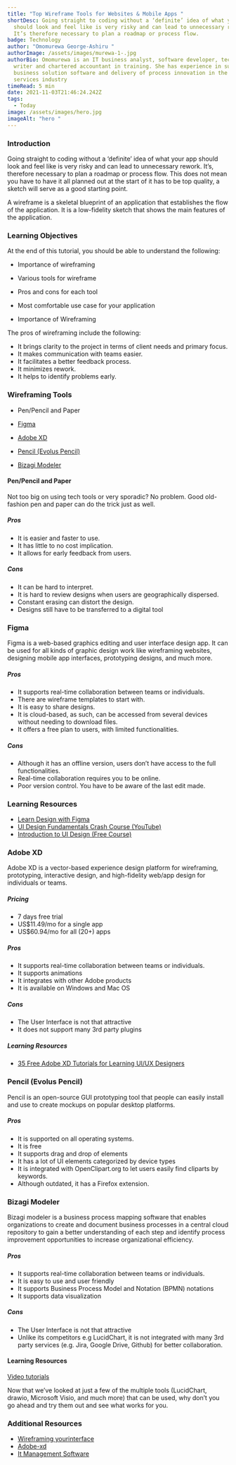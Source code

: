 ```yaml
---
title: "Top‌ ‌Wireframe‌ ‌Tools‌ ‌for‌ ‌Websites‌ ‌&‌ ‌Mobile‌ ‌Apps‌ "
shortDesc: Going straight to coding without a ‘definite’ idea of what your app
  should look and feel like is very risky and can lead to unnecessary rework.
  It’s therefore necessary to plan a roadmap or process flow.
badge: Technology
author: "Omomurewa George-Ashiru "
authorImage: /assets/images/murewa-1-.jpg
authorBio: Omomurewa is an IT business analyst, software developer, technical
  writer and chartered accountant in training. She has experience in supporting
  business solution software and delivery of process innovation in the financial
  services industry
timeRead: 5 min
date: 2021-11-03T21:46:24.242Z
tags:
  - Today
image: /assets/images/hero.jpg
imageAlt: "hero "
---
```

### Introduction
Going straight to coding without a ‘definite’ idea of what your app should look and feel like is very risky and can lead to unnecessary rework. It’s, therefore necessary to plan a roadmap or process flow. This does not mean you have to have it all planned out at the start of it has to be top quality, a sketch will serve as a good starting point.

A wireframe is a skeletal blueprint of an application that establishes the flow of the application. It is a low-fidelity sketch that shows the main features of the application.

### Learning Objectives
At the end of this tutorial, you should be able to understand the following:
- Importance of wireframing
- Various tools for wireframe
- Pros and cons for each tool
- Most comfortable use case for your application

- Importance of Wireframing

The pros of wireframing include the following:
- It brings clarity to the project in terms of client needs and primary focus.
- It makes communication with teams easier.
- It facilitates a better feedback process.
- It minimizes rework.
- It helps to identify problems early.


### Wireframing Tools
- Pen/Pencil and Paper
- [Figma](www.figma.com)

- [Adobe XD](www.adobe.com)

- [Pencil (Evolus Pencil)](https://pencil.evolus.vn/)
- [Bizagi Modeler](https://www.bizagi.com)
 

#### Pen/Pencil and Paper
Not too big on using tech tools or very sporadic? No problem. Good old-fashion pen and paper can do the trick just as well.
##### Pros
- It is easier and faster to use.
- It has little to no cost implication.
- It allows for early feedback from users.
##### Cons
- It can be hard to interpret.
- It is hard to review designs when users are geographically dispersed. 
- Constant erasing can distort the design.
- Designs still have to be transferred to a digital tool

### Figma
Figma is a web-based graphics editing and user interface design app. It can be used for all kinds of graphic design work like wireframing websites, designing mobile app interfaces, prototyping designs, and much more.
##### Pros
- It supports real-time collaboration between teams or individuals.
- There are wireframe templates to start with.
- It is easy to share designs.
- It is cloud-based, as such, can be accessed from several devices without needing to download files.
- It offers a free plan to users, with limited functionalities.
##### Cons
- Although it has an offline version, users don’t have access to the full functionalities.
- Real-time collaboration requires you to be online.
- Poor version control. You have to be aware of the last edit made.
### Learning Resources
- [Learn Design with Figma](https://www.figma.com/resources/learn-design/)
- [UI Design Fundamentals Crash Course (YouTube)](https://www.youtube.com/watch?v=tRpoI6vkqLs)
- [Introduction to UI Design (Free Course)](https://www.classcentral.com/course/ui-design-6890)

### Adobe XD
Adobe XD is a vector-based experience design platform for wireframing, prototyping, interactive design, and high-fidelity web/app design for individuals or teams.
##### Pricing
- 7 days free trial
- US$11.49/mo for a single app
- US$60.94/mo for all (20+) apps
##### Pros
- It supports real-time collaboration between teams or individuals.
- It supports animations
- It integrates with other Adobe products
- It is available on Windows and Mac OS
##### Cons
- The User Interface is not that attractive
- It does not support many 3rd party plugins
##### Learning Resources
- [35 Free Adobe XD Tutorials for Learning UI/UX Designers](https://www.vandelaydesign.com/free-adobe-xd-tutorials/)


### Pencil (Evolus Pencil)
Pencil is an open-source GUI prototyping tool that people can easily install and use to create mockups on popular desktop platforms.
##### Pros
- It is supported on all operating systems.
- It is free
- It supports drag and drop of elements
- It has a lot of UI elements categorized by device types
- It is integrated with OpenClipart.org to let users easily find cliparts by keywords.
- Although outdated, it has a Firefox extension.


### Bizagi Modeler
Bizagi modeler is a business process mapping software that enables organizations to create and document business processes in a central cloud repository to gain a better understanding of each step and identify process improvement opportunities to increase organizational efficiency.

##### Pros
- It supports real-time collaboration between teams or individuals.
- It is easy to use and user friendly
- It supports Business Process Model and Notation (BPMN) notations
- It supports data visualization
##### Cons
- The User Interface is not that attractive
- Unlike its competitors e.g LucidChart, it is not integrated with many 3rd party services (e.g. Jira, Google Drive, Github) for better collaboration.
#### Learning Resources
[Video tutorials](https://www.bizagi.com/en/modeler-videos)


Now that we’ve looked at just a few of the multiple tools (LucidChart, drawio, Microsoft Visio, and much more) that can be used, why don’t you go ahead and try them out and see what works for you. 



### Additional Resources
- [Wireframing yourinterface](https://www.justinmind.com/blog/why-wireframing-your-interface/)
- [Adobe-xd](https://www.trustradius.com/products/adobe-xd/reviews?qs=pros-and-cons)
- [It Management Software](https://www.getapp.com/it-management-software/a/lucidchart-online-diagramming-flowchart-and-drawing-software/compare/bizagi/)
